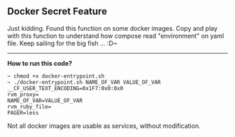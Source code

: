 ## Docker Secret Feature

Just kidding.
Found this function on some docker images.
Copy and play with this function to understand how compose read "environment" on yaml file.
Keep sailing for the big fish ... :D~

---

**How to run this code?**
```
~ chmod +x docker-entrypoint.sh
~ ./docker-entrypoint.sh NAME_OF_VAR VALUE_OF_VAR
__CF_USER_TEXT_ENCODING=0x1F7:0x0:0x0
rvm_proxy=
NAME_OF_VAR=VALUE_OF_VAR
rvm_ruby_file=
PAGER=less
```

Not all docker images are usable as services, without modification.
